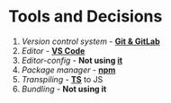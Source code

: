 # Tools and Decisions
1. _Version control system_ - [**Git & GitLab**](./vcm.md)
2. _Editor_ - [**VS Code**](./vscode.md)
3. _Editor-config_ - **Not using [it](https://editorconfig.org)**
4. _Package manager_ - [**npm**](./npm-nsp.md)
5. _Transpiling_  - [**TS**](./typescript.md) to JS
6. _Bundling_   - **Not using it**